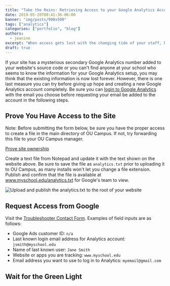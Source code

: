 ```yaml
---
title: "Take the Reins: Retrieving Access to your Google Analytics Account"
date: 2019-05-20T08:41:36-06:00
banner: "img/posts/900x500"
tags: ["analytics"]
categories: ["portfolio", "blog"]
authors:
  - jeanine
excerpt: "When access gets lost with the changing tide of your staff, here is one way I found to regain access to your site's Google Analytics." 
draft: true
---
```


If your site has a mysterious secondary Google Analytics number added to your website's source code or you can't find anyone at your school who seems to know the information for your Google Analytics setup, you may think that the existing information is now lost forever. However, there is one last measure you can try before giving up hope and creating a new Google Analytics account completely. Be sure you can [login to Google Analytics](https://analytics.google.com/analytics/web/) with the email you choose before requesting your email be added to the account in the following steps.

## Prove You Have Access to the Site

Note: Before submitting the form below, be sure you have the proper access to create a file in the main directory of OU Campus. If not, try forwarding this file to your OU Campus manager.

[Prove site ownership](https://support.google.com/analytics/answer/7268497#prove)

Create a text file from Notepad and update it with the text shown on the website above. Be sure to save the file as `analytics.txt` prior to uploading it to OU Campus, as many installs won't let you change a file extension. Publish and confirm that the file is available at www.myschool.edu/analytics.txt for Google's team to view.
 
![Upload and publish the analytics.txt to the root of your website](/img/posts/ga-admin-left/publish-analytics.jpg)

## Request Access from Google

Visit the [Troubleshooter Contact Form](https://support.google.com/analytics/contact/adminleft_ga). Examples of field inputs are as follows:

- Google Ads customer ID: `n/a`
- Last known login email address for Analytics account: `jsmith@myschool.edu`
- Name of last known user: `Jane Smith`
- Website or apps you are tracking: `www.myschool.edu `
- Email address you want to use to log in to Analytics: `myemail@gmail.com`

## Wait for the Green Light